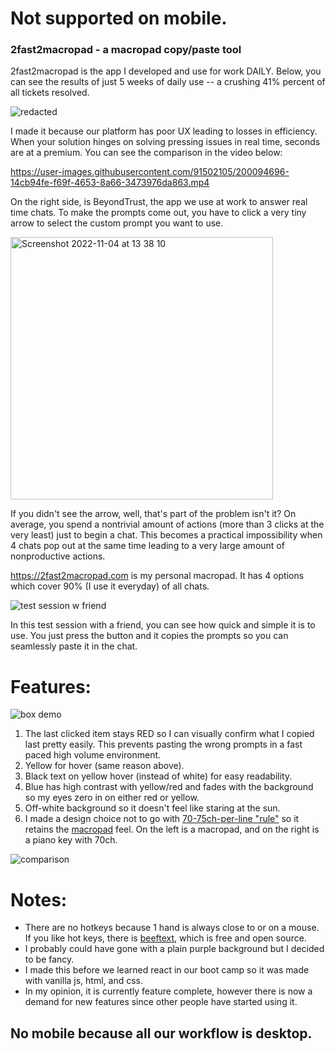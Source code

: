 # Not supported on mobile.

### 2fast2macropad -  a macropad copy/paste tool


2fast2macropad is the app I developed and use for work DAILY. Below, you can see the results of just 5 weeks of daily use -- a crushing 41% percent of all tickets resolved.

![redacted](https://user-images.githubusercontent.com/91502105/212519482-40747a49-21d6-4eef-b867-b7c5055cd8fb.png)

I made it because our platform has poor UX leading to losses in efficiency. When your solution hinges on solving pressing issues in real time, seconds are at a premium. You can see the comparison in the video below:

https://user-images.githubusercontent.com/91502105/200094696-14cb94fe-f69f-4653-8a66-3473976da863.mp4

On the right side, is BeyondTrust, the app we use at work to answer real time chats. 
To make the prompts come out, you have to click a very tiny arrow to select the custom prompt you want to use. 

<img width="420" alt="Screenshot 2022-11-04 at 13 38 10" src="https://user-images.githubusercontent.com/91502105/200040601-8a813a9e-8bb2-4f56-a163-780224267906.png">

If you didn't see the arrow, well, that's part of the problem isn't it? On average, you spend a nontrivial amount of actions (more than 3 clicks at the very least) just to begin a chat. This becomes a practical impossibility when 4 chats pop out at the same time leading to a very large amount of nonproductive actions.

https://2fast2macropad.com is my personal macropad. It has 4 options which cover 90% (I use it everyday) of all chats. 

![test session w friend](https://user-images.githubusercontent.com/91502105/200043517-aa71898c-d0d7-428e-b226-25164ca5def7.gif)

In this test session with a friend, you can see how quick and simple it is to use. You just press the button and it copies the prompts so you can seamlessly paste it in the chat.

# Features:


![box demo](https://user-images.githubusercontent.com/91502105/200045794-a2d4f731-8c65-4bdf-82d1-4c24d0e41eaf.gif)


1. The last clicked item stays RED so I can visually confirm what I copied last pretty easily. This prevents pasting the wrong prompts in a fast paced high volume environment. 
2. Yellow for hover (same reason above). 
3. Black text on yellow hover (instead of white) for easy readability. 
4. Blue has high contrast with yellow/red and fades with the background so my eyes zero in on either red or yellow. 
5. Off-white background so it doesn't feel like staring at the sun.
6. I made a design choice not to go with [70-75ch-per-line "rule"](https://kickpoint.ca/the-readability-formula-making-your-website-easy-to-read/) so it retains the [macropad](https://www.tindie.com/products/dekuNukem/duckypad-do-it-all-mechanical-macropad/) feel. On the left is a macropad, and on the right is a piano key with 70ch.

![comparison](https://user-images.githubusercontent.com/91502105/200047751-f0d1bc88-4cec-4654-8b5c-c8f0bf22a812.png)

# Notes: 

- There are no hotkeys because 1 hand is always close to or on a mouse. If you like hot keys, there is [beeftext](https://beeftext.org/), which is free and open source.
- I probably could have gone with a plain purple background but I decided to be fancy. 
- I made this before we learned react in our boot camp so it was made with vanilla js, html, and css.
- In my opinion, it is currently feature complete, however there is now a demand for new features since other people have started using it.

## No mobile because all our workflow is desktop.
